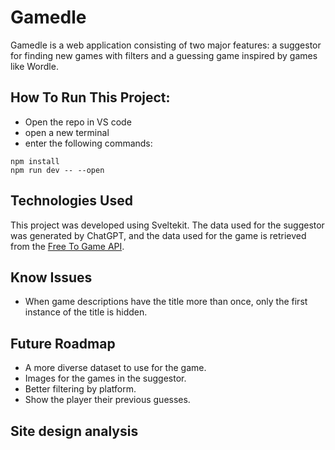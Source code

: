 # Gamedle
Gamedle is a web application consisting of two major features: a suggestor for finding new games with filters and a guessing game inspired by games like Wordle.

## How To Run This Project:
 - Open the repo in VS code
 - open a new terminal
 - enter the following commands:
```
npm install
npm run dev -- --open
```

## Technologies Used
This project was developed using Sveltekit.
The data used for the suggestor was generated by ChatGPT, and the data used for the game is retrieved from the [Free To Game API](https://www.freetogame.com/api-doc).

## Know Issues
 - When game descriptions have the title more than once, only the first instance of the title is hidden.

## Future Roadmap
 - A more diverse dataset to use for the game.
 - Images for the games in the suggestor.
 - Better filtering by platform.
 - Show the player their previous guesses.

## Site design analysis
